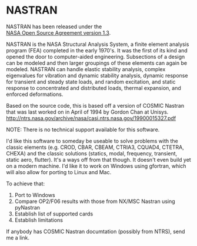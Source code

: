 # NASTRAN
NASTRAN has been released under the  
[NASA Open Source Agreement version 1.3](https://github.com/nasa/NASTRAN/raw/master/NASA%20Open%20Source%20Agreement-NASTRAN.doc).


NASTRAN is the NASA Structural Analysis System, a finite element analysis program (FEA) completed in the early 1970's. It was the first of its kind and opened the door to computer-aided engineering. Subsections of a design can be modeled and then larger groupings of these elements can again be modeled. NASTRAN can handle elastic stability analysis, complex eigenvalues for vibration and dynamic stability analysis, dynamic response for transient and steady state loads, and random excitation, and static response to concentrated and distributed loads, thermal expansion, and enforced deformations.

Based on the source code, this is based off a version of COSMIC Nastran that was last worked on in April of 1994 by Gordon Chan at Unisys.  http://ntrs.nasa.gov/archive/nasa/casi.ntrs.nasa.gov/19900015327.pdf

NOTE: There is no technical support available for this software.

I'd like this software to someday be useable to solve problems with the classic elements (e.g. CROD, CBAR, CBEAM, CTRIA3, CQUAD4, CTETRA, CHEXA) and the classic solutions (statics, modal, frequency, transient, static aero, flutter).  It's a ways off from that though.  It doesn't even build yet on a modern machine.  I'd like it to work on Windows using gfortran, which will also allow for porting to Linux and Mac.

To achieve that:
  1.  Port to Windows
  2.  Compare OP2/F06 results with those from NX/MSC Nastran using pyNastran
  3.  Establish list of supported cards
  4.  Establish limitations

If anybody has COSMIC Nastran documtation (possibly from NTRS), send me a link.